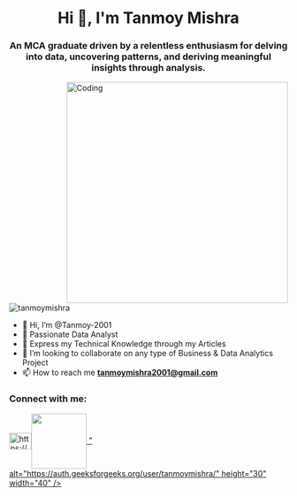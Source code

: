 
<h1 align="center">Hi 👋, I'm Tanmoy Mishra</h1>
<h3 align="center">An MCA graduate driven by a relentless enthusiasm for delving into data, uncovering patterns, and deriving meaningful insights through analysis.</h3>
<img align="right" alt="Coding" width="400" src="https://media.giphy.com/media/v1.Y2lkPTc5MGI3NjExNm5xYjU5ZDV5emo4N2poenBkdjU1c3ozb2RsdGpycHFkYjFwbnNmOSZlcD12MV9pbnRlcm5hbF9naWZfYnlfaWQmY3Q9Zw/TJP7EH5i1fB2rKeWbf/giphy.gif">
<p align="left"> <img src="https://komarev.com/ghpvc/?username=upayansarkar&label=Profile%20views&color=0e75b6&style=flat" alt="tanmoymishra" /> </p>


- 👋 Hi, I’m @Tanmoy-2001
- 👀 Passionate Data Analyst
- 🌱 Express my Technical Knowledge through my Articles
- 💞️ I’m looking to collaborate on any type of Business & Data Analytics Project
- 📫 How to reach me **tanmoymishra2001@gmail.com**

<h3 align="left">Connect with me:</h3>
<p align="left">
<a href="https://www.linkedin.com/in/tanmoy-mishra-152483229/" target="blank"><img align="center" src="https://raw.githubusercontent.com/rahuldkjain/github-profile-readme-generator/master/src/images/icons/Social/linked-in-alt.svg" alt="https://www.linkedin.com/in/tanmoy-mishra-152483229/" height="30" width="40" /></a><a href="https://auth.geeksforgeeks.org/user/tanmoymishra" target="blank"><img align="center" src="<svg xmlns="http://www.w3.org/2000/svg" x="0px" y="0px" width="100" height="100" viewBox="0 0 48 48">
<path fill="#43a047" d="M29.035,24C29.014,23.671,29,23.339,29,23c0-6.08,2.86-10,7-10c3.411,0,6.33,2.662,7,7l2,0l0.001-9	L43,11c0,0-0.533,1.506-1,1.16c-1.899-1.066-3.723-1.132-6.024-1.132C30.176,11.028,25,16.26,25,22.92	c0,0.364,0.021,0.723,0.049,1.08h-2.099C22.979,23.643,23,23.284,23,22.92c0-6.66-5.176-11.892-10.976-11.892	c-2.301,0-4.125,0.065-6.024,1.132C5.533,12.506,5,11,5,11l-2.001,0L3,20l2,0c0.67-4.338,3.589-7,7-7c4.14,0,7,3.92,7,10	c0,0.339-0.014,0.671-0.035,1H0v2h1.009c1.083,0,1.977,0.861,1.999,1.943C3.046,29.789,3.224,32.006,4,33c1.269,1.625,3,3,8,3	c5.022,0,9.92-4.527,11-10h2c1.08,5.473,5.978,10,11,10c5,0,6.731-1.375,8-3c0.776-0.994,0.954-3.211,0.992-5.057	C45.014,26.861,45.909,26,46.991,26H48v-2H29.035z M11.477,33.73C9.872,33.73,7.322,33.724,7,32	c-0.109-0.583-0.091-2.527-0.057-4.046C6.968,26.867,7.855,26,8.943,26H19C18.206,30.781,15.015,33.73,11.477,33.73z M41,32	c-0.322,1.724-2.872,1.73-4.477,1.73c-3.537,0-6.729-2.949-7.523-7.73h10.057c1.088,0,1.975,0.867,2,1.954	C41.091,29.473,41.109,31.417,41,32z"></path>
</svg>" alt="https://auth.geeksforgeeks.org/user/tanmoymishra/" height="30" width="40" /></a>
</p>

